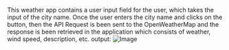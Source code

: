 This weather app contains a user input field for the user, which takes the input of the city name. Once the user enters the city name and clicks on the button, then the API Request is been sent to the OpenWeatherMap and the response is been retrieved in the application which consists of weather, wind speed, description, etc.
output:
![Image](https://github.com/user-attachments/assets/7b2fa8f6-2005-4e1e-8ccc-4937ee17b541)
